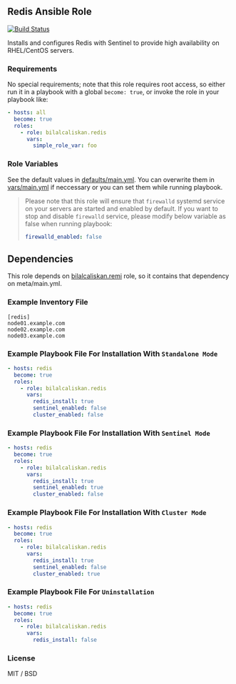 ## Redis Ansible Role

[![Build Status](https://travis-ci.org/bilalcaliskan/redis-ansible-role.svg?branch=master)](https://travis-ci.org/bilalcaliskan/redis-ansible-role)

Installs and configures Redis with Sentinel to provide high availability on RHEL/CentOS servers.

### Requirements

No special requirements; note that this role requires root access, so either run it in a
playbook with a global `become: true`, or invoke the role in your playbook like:

```yaml
- hosts: all
  become: true
  roles:
    - role: bilalcaliskan.redis
      vars:
        simple_role_var: foo
```

### Role Variables

See the default values in [defaults/main.yml](defaults/main.yml). You can overwrite them in [vars/main.yml](vars/main.yml) if neccessary or you can set them while running playbook.

> Please note that this role will ensure that `firewalld` systemd service on your servers are started and enabled by default. If you want to stop and disable `firewalld` service, please modify below variable as false when running playbook:  
> ```yaml  
> firewalld_enabled: false


## Dependencies

This role depends on [bilalcaliskan.remi](https://galaxy.ansible.com/bilalcaliskan/remi) role, so it contains that dependency on meta/main.yml.

### Example Inventory File

```
[redis]
node01.example.com
node02.example.com
node03.example.com
```

### Example Playbook File For Installation With `Standalone Mode`
```yaml
- hosts: redis
  become: true
  roles:
    - role: bilalcaliskan.redis
      vars:
        redis_install: true
        sentinel_enabled: false
        cluster_enabled: false
```

### Example Playbook File For Installation With `Sentinel Mode`
```yaml
- hosts: redis
  become: true
  roles:
    - role: bilalcaliskan.redis
      vars:
        redis_install: true
        sentinel_enabled: true
        cluster_enabled: false
```

### Example Playbook File For Installation With `Cluster Mode`
```yaml
- hosts: redis
  become: true
  roles:
    - role: bilalcaliskan.redis
      vars:
        redis_install: true
        sentinel_enabled: false
        cluster_enabled: true
```

### Example Playbook File For `Uninstallation`

```yaml
- hosts: redis
  become: true
  roles:
    - role: bilalcaliskan.redis
      vars:
        redis_install: false
```

### License

MIT / BSD
